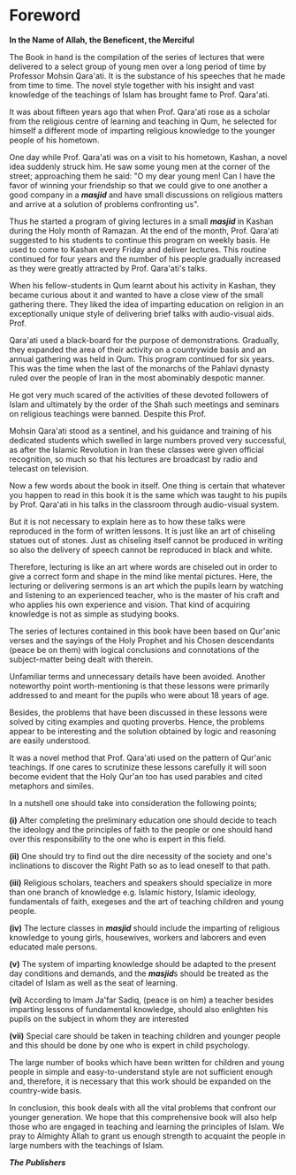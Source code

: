 Foreword
========

**In the Name of Allah, the Beneficent, the Merciful**

The Book in hand is the compilation of the series of lectures that were
delivered to a select group of young men over a long period of time by
Professor Mohsin Qara'ati. It is the substance of his speeches that he
made from time to time. The novel style together with his insight and
vast knowledge of the teachings of Islam has brought fame to Prof.
Qara'ati.

It was about fifteen years ago that when Prof. Qara'ati rose as a
scholar from the religious centre of learning and teaching in Qum, he
selected for himself a different mode of imparting religious knowledge
to the younger people of his hometown.

One day while Prof. Qara'ati was on a visit to his hometown, Kashan, a
novel idea suddenly struck him. He saw some young men at the corner of
the street; approaching them he said: "O my dear young men! Can I have
the favor of winning your friendship so that we could give to one
another a good company in a ***masjid*** and have small discussions on
religious matters and arrive at a solution of problems confronting us".

Thus he started a program of giving lectures in a small ***masjid*** in
Kashan during the Holy month of Ramazan. At the end of the month, Prof.
Qara'ati suggested to his students to continue this program on weekly
basis. He used to come to Kashan every Friday and deliver lectures. This
routine continued for four years and the number of his people gradually
increased as they were greatly attracted by Prof. Qara'ati's talks.

When his fellow-students in Qum learnt about his activity in Kashan,
they became curious about it and wanted to have a close view of the
small gathering there. They liked the idea of imparting education on
religion in an exceptionally unique style of delivering brief talks with
audio-visual aids. Prof.

Qara'ati used a black-board for the purpose of demonstrations.
Gradually, they expanded the area of their activity on a countrywide
basis and an annual gathering was held in Qum. This program continued
for six years. This was the time when the last of the monarchs of the
Pahlavi dynasty ruled over the people of Iran in the most abominably
despotic manner.

He got very much scared of the activities of these devoted followers of
Islam and ultimately by the order of the Shah such meetings and seminars
on religious teachings were banned. Despite this Prof.

Mohsin Qara'ati stood as a sentinel, and his guidance and training of
his dedicated students which swelled in large numbers proved very
successful, as after the Islamic Revolution in Iran these classes were
given official recognition, so much so that his lectures are broadcast
by radio and telecast on television.

Now a few words about the book in itself. One thing is certain that
whatever you happen to read in this book it is the same which was taught
to his pupils by Prof. Qara'ati in his talks in the classroom through
audio-visual system.

But it is not necessary to explain here as to how these talks were
reproduced in the form of written lessons. It is just like an art of
chiseling statues out of stones. Just as chiseling itself cannot be
produced in writing so also the delivery of speech cannot be reproduced
in black and white.

Therefore, lecturing is like an art where words are chiseled out in
order to give a correct form and shape in the mind like mental pictures.
Here, the lecturing or delivering sermons is an art which the pupils
learn by watching and listening to an experienced teacher, who is the
master of his craft and who applies his own experience and vision. That
kind of acquiring knowledge is not as simple as studying books.

The series of lectures contained in this book have been based on
Qur'anic verses and the sayings of the Holy Prophet and his Chosen
descendants (peace be on them) with logical conclusions and connotations
of the subject-matter being dealt with therein.

Unfamiliar terms and unnecessary details have been avoided. Another
noteworthy point worth-mentioning is that these lessons were primarily
addressed to and meant for the pupils who were about 18 years of age.

Besides, the problems that have been discussed in these lessons were
solved by citing examples and quoting proverbs. Hence, the problems
appear to be interesting and the solution obtained by logic and
reasoning are easily understood.

It was a novel method that Prof. Qara'ati used on the pattern of
Qur'anic teachings. If one cares to scrutinize these lessons carefully
it will soon become evident that the Holy Qur'an too has used parables
and cited metaphors and similes.

In a nutshell one should take into consideration the following points;

**(i)** After completing the preliminary education one should decide to
teach the ideology and the principles of faith to the people or one
should hand over this responsibility to the one who is expert in this
field.

**(ii)** One should try to find out the dire necessity of the society
and one's inclinations to discover the Right Path so as to lead oneself
to that path.

**(iii)** Religious scholars, teachers and speakers should specialize in
more than one branch of knowledge e.g. Islamic history, Islamic
ideology, fundamentals of faith, exegeses and the art of teaching
children and young people.

**(iv)** The lecture classes in ***masjid*** should include the
imparting of religious knowledge to young girls, housewives, workers and
laborers and even educated male persons.

**(v)** The system of imparting knowledge should be adapted to the
present day conditions and demands, and the ***masjid***s should be
treated as the citadel of Islam as well as the seat of learning.

**(vi)** According to Imam Ja'far Sadiq, (peace is on him) a teacher
besides imparting lessons of fundamental knowledge, should also
enlighten his pupils on the subject in whom they are interested

**(vii)** Special care should be taken in teaching children and younger
people and this should be done by one who is expert in child psychology.

The large number of books which have been written for children and young
people in simple and easy-to-understand style are not sufficient enough
and, therefore, it is necessary that this work should be expanded on the
country-wide basis.

In conclusion, this book deals with all the vital problems that confront
our younger generation. We hope that this comprehensive book will also
help those who are engaged in teaching and learning the principles of
Islam. We pray to Almighty Allah to grant us enough strength to acquaint
the people in large numbers with the teachings of Islam.

***The Publishers***


